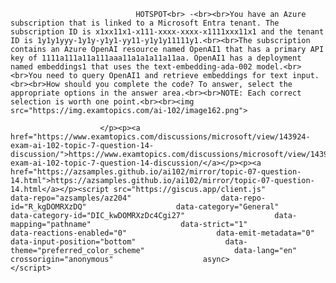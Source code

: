<p class="card-text">
							
								HOTSPOT<br> -<br><br>You have an Azure subscription that is linked to a Microsoft Entra tenant. The subscription ID is x1xx11x1-x111-xxxx-xxxx-x1111xxx11x1 and the tenant ID is 1y1y1yyy-1y1y-y1y1-yy11-y1y1y11111y1.<br><br>The subscription contains an Azure OpenAI resource named OpenAI1 that has a primary API key of 1111a111a11a111aaa11a1a1a11a11aa. OpenAI1 has a deployment named embeddings1 that uses the text-embedding-ada-002 model.<br><br>You need to query OpenAI1 and retrieve embeddings for text input.<br><br>How should you complete the code? To answer, select the appropriate options in the answer area.<br><br>NOTE: Each correct selection is worth one point.<br><br><img src="https://img.examtopics.com/ai-102/image162.png">
							
						</p><p><a href="https://www.examtopics.com/discussions/microsoft/view/143924-exam-ai-102-topic-7-question-14-discussion/">https://www.examtopics.com/discussions/microsoft/view/143924-exam-ai-102-topic-7-question-14-discussion/</a></p><p><a href="https://azsamples.github.io/ai102/mirror/topic-07-question-14.html">https://azsamples.github.io/ai102/mirror/topic-07-question-14.html</a></p><script src="https://giscus.app/client.js"                    data-repo="azsamples/az204"                    data-repo-id="R_kgDOMRXzDQ"                    data-category="General"                    data-category-id="DIC_kwDOMRXzDc4Cgi27"                    data-mapping="pathname"                    data-strict="1"                    data-reactions-enabled="0"                    data-emit-metadata="0"                    data-input-position="bottom"                    data-theme="preferred_color_scheme"                    data-lang="en"                    crossorigin="anonymous"                    async>                    </script>